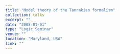 ```yaml
---
title: "Model theory of the Tannakian formalism"
collection: talks
excerpt: ""
date: "2008-01-01"
type: "Logic Seminar"
venue: ""
location: "Maryland, USA"
link: ""
---
```


